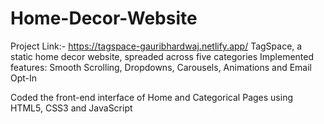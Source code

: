 # Home-Decor-Website

Project Link:- https://tagspace-gauribhardwaj.netlify.app/
TagSpace, a static home decor website, spreaded across five categories
Implemented features: Smooth Scrolling, Dropdowns, Carousels, Animations and Email Opt-In

Coded the front-end interface of Home and Categorical Pages using HTML5, CSS3 and JavaScript
